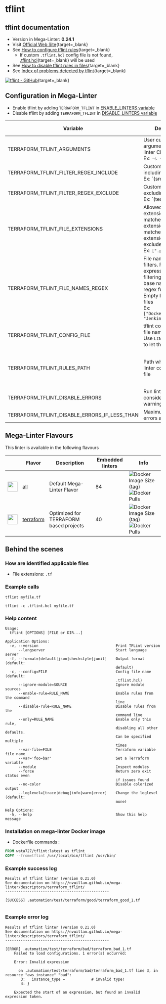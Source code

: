 <!-- markdownlint-disable MD033 MD041 -->
<!-- Generated by .automation/build.py, please do not update manually -->
# tflint

## tflint documentation

- Version in Mega-Linter: **0.24.1**
- Visit [Official Web Site](https://github.com/terraform-linters/tflint#readme){target=_blank}
- See [How to configure tflint rules](https://github.com/terraform-linters/tflint/blob/master/docs/guides/config.md){target=_blank}
  - If custom `.tflint.hcl` config file is not found, [.tflint.hcl](https://github.com/nvuillam/mega-linter/tree/master/TEMPLATES/.tflint.hcl){target=_blank} will be used
- See [How to disable tflint rules in files](https://github.com/terraform-linters/tflint/blob/master/docs/guides/annotations.md){target=_blank}
- See [Index of problems detected by tflint](https://github.com/terraform-linters/tflint/tree/master/docs/rules#rules){target=_blank}

[![tflint - GitHub](https://gh-card.dev/repos/terraform-linters/tflint.svg?fullname=)](https://github.com/terraform-linters/tflint){target=_blank}

## Configuration in Mega-Linter

- Enable tflint by adding `TERRAFORM_TFLINT` in [ENABLE_LINTERS variable](https://nvuillam.github.io/mega-linter/configuration/#activation-and-deactivation)
- Disable tflint by adding `TERRAFORM_TFLINT` in [DISABLE_LINTERS variable](https://nvuillam.github.io/mega-linter/configuration/#activation-and-deactivation)

| Variable                                     | Description                                                                                                                                                                                  | Default value                                    |
|----------------------------------------------|----------------------------------------------------------------------------------------------------------------------------------------------------------------------------------------------|--------------------------------------------------|
| TERRAFORM_TFLINT_ARGUMENTS                   | User custom arguments to add in linter CLI call<br/>Ex: `-s --foo "bar"`                                                                                                                     |                                                  |
| TERRAFORM_TFLINT_FILTER_REGEX_INCLUDE        | Custom regex including filter<br/>Ex: `(src|lib)`                                                                                                                                            | Include every file                               |
| TERRAFORM_TFLINT_FILTER_REGEX_EXCLUDE        | Custom regex excluding filter<br/>Ex: `(test|examples)`                                                                                                                                      | Exclude no file                                  |
| TERRAFORM_TFLINT_FILE_EXTENSIONS             | Allowed file extensions. `"*"` matches any extension, `""` matches empty extension. Empty list excludes all files<br/>Ex: `[".py", ""]`                                                      | `[".tf"]`                                        |
| TERRAFORM_TFLINT_FILE_NAMES_REGEX            | File name regex filters. Regular expression list for filtering files by their base names using regex full match. Empty list includes all files<br/>Ex: `["Dockerfile(-.+)?", "Jenkinsfile"]` | Include every file                               |
| TERRAFORM_TFLINT_CONFIG_FILE                 | tflint configuration file name</br>Use `LINTER_DEFAULT` to let the linter find it                                                                                                            | `.tflint.hcl`                                    |
| TERRAFORM_TFLINT_RULES_PATH                  | Path where to find linter configuration file                                                                                                                                                 | Workspace folder, then Mega-Linter default rules |
| TERRAFORM_TFLINT_DISABLE_ERRORS              | Run linter but consider errors as warnings                                                                                                                                                   | `false`                                          |
| TERRAFORM_TFLINT_DISABLE_ERRORS_IF_LESS_THAN | Maximum number of errors allowed                                                                                                                                                             | `0`                                              |

## Mega-Linter Flavours

This linter is available in the following flavours

| <!-- -->                                                                                                                                                  | Flavor                                                                 | Description                            | Embedded linters | Info                                                                                                                                                                                       |
|-----------------------------------------------------------------------------------------------------------------------------------------------------------|------------------------------------------------------------------------|----------------------------------------|------------------|--------------------------------------------------------------------------------------------------------------------------------------------------------------------------------------------|
| <img src="https://github.com/nvuillam/mega-linter/raw/master/docs/assets/images/mega-linter-square.png" alt="" height="32px" class="megalinter-icon"></a> | [all](https://nvuillam.github.io/mega-linter/supported-linters/)       | Default Mega-Linter Flavor             | 84               | ![Docker Image Size (tag)](https://img.shields.io/docker/image-size/nvuillam/mega-linter/v4) ![Docker Pulls](https://img.shields.io/docker/pulls/nvuillam/mega-linter)                     |
| <img src="https://github.com/nvuillam/mega-linter/raw/master/docs/assets/icons/terraform.ico" alt="" height="32px" class="megalinter-icon"></a>           | [terraform](https://nvuillam.github.io/mega-linter/flavors/terraform/) | Optimized for TERRAFORM based projects | 40               | ![Docker Image Size (tag)](https://img.shields.io/docker/image-size/nvuillam/mega-linter-terraform/v4) ![Docker Pulls](https://img.shields.io/docker/pulls/nvuillam/mega-linter-terraform) |

## Behind the scenes

### How are identified applicable files

- File extensions: `.tf`

<!-- markdownlint-disable -->
<!-- /* cSpell:disable */ -->

### Example calls

```shell
tflint myfile.tf
```

```shell
tflint -c .tflint.hcl myfile.tf
```


### Help content

```shell
Usage:
  tflint [OPTIONS] [FILE or DIR...]

Application Options:
  -v, --version                                   Print TFLint version
      --langserver                                Start language server
  -f, --format=[default|json|checkstyle|junit]    Output format (default:
                                                  default)
  -c, --config=FILE                               Config file name (default:
                                                  .tflint.hcl)
      --ignore-module=SOURCE                      Ignore module sources
      --enable-rule=RULE_NAME                     Enable rules from the command
                                                  line
      --disable-rule=RULE_NAME                    Disable rules from the
                                                  command line
      --only=RULE_NAME                            Enable only this rule,
                                                  disabling all other defaults.
                                                  Can be specified multiple
                                                  times
      --var-file=FILE                             Terraform variable file name
      --var='foo=bar'                             Set a Terraform variable
      --module                                    Inspect modules
      --force                                     Return zero exit status even
                                                  if issues found
      --no-color                                  Disable colorized output
      --loglevel=[trace|debug|info|warn|error]    Change the loglevel (default:
                                                  none)

Help Options:
  -h, --help                                      Show this help message

```

### Installation on mega-linter Docker image

- Dockerfile commands :
```dockerfile
FROM wata727/tflint:latest as tflint
COPY --from=tflint /usr/local/bin/tflint /usr/bin/
```


### Example success log

```shell
Results of tflint linter (version 0.21.0)
See documentation on https://nvuillam.github.io/mega-linter/descriptors/terraform_tflint/
-----------------------------------------------

[SUCCESS] .automation/test/terraform/good/terraform_good_1.tf
    

```

### Example error log

```shell
Results of tflint linter (version 0.21.0)
See documentation on https://nvuillam.github.io/mega-linter/descriptors/terraform_tflint/
-----------------------------------------------

[ERROR] .automation/test/terraform/bad/terraform_bad_1.tf
    Failed to load configurations. 1 error(s) occurred:
    
    Error: Invalid expression
    
      on .automation/test/terraform/bad/terraform_bad_1.tf line 3, in resource "aws_instance" "bad":
       3:   instance_type =            # invalid type!
       4: }
    
    Expected the start of an expression, but found an invalid expression token.

```
